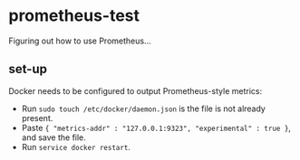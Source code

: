 # prometheus-test
Figuring out how to use Prometheus...

## set-up
Docker needs to be configured to output Prometheus-style metrics:
- Run `sudo touch /etc/docker/daemon.json` is the file is not already present.
- Paste ```{
  "metrics-addr" : "127.0.0.1:9323",
  "experimental" : true
}```, and save the file.
- Run `service docker restart`.
